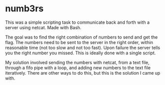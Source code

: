 # numb3rs

This was a simple scripting task to communicate back and forth with a server using netcat. Made with Bash.

The goal was to find the right combination of numbers to send and get the flag. The numbers need to be sent to the server in the right order, within reasonable time (not too slow and not too fast). Upon failure the server tells you the right number you missed. This is ideally done with a single script.

My solution involved sending the numbers with netcat, from a text file, through a fifo pipe with a loop, and adding new numbers to the text file iteratively.
There are other ways to do this, but this is the solution I came up with.
